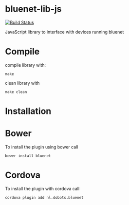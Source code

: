 # bluenet-lib-js

[![Build Status](https://travis-ci.org/dobots/bluenet-lib-js.svg?branch=master)](https://travis-ci.org/dobots/bluenet-lib-js)

JavaScript library to interface with devices running bluenet

# Compile

compile library with:

	make

clean library with

	make clean

# Installation

# Bower

To install the plugin using bower call

	bower install bluenet

# Cordova

To install the plugin with cordova call

	cordova plugin add nl.dobots.bluenet
